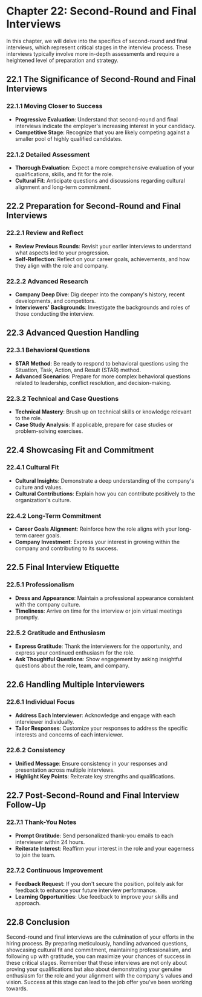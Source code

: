 Chapter 22: Second-Round and Final Interviews
=============================================

In this chapter, we will delve into the specifics of second-round and final interviews, which represent critical stages in the interview process. These interviews typically involve more in-depth assessments and require a heightened level of preparation and strategy.

22.1 **The Significance of Second-Round and Final Interviews**
--------------------------------------------------------------

### 22.1.1 **Moving Closer to Success**

* **Progressive Evaluation**: Understand that second-round and final interviews indicate the employer's increasing interest in your candidacy.
* **Competitive Stage**: Recognize that you are likely competing against a smaller pool of highly qualified candidates.

### 22.1.2 **Detailed Assessment**

* **Thorough Evaluation**: Expect a more comprehensive evaluation of your qualifications, skills, and fit for the role.
* **Cultural Fit**: Anticipate questions and discussions regarding cultural alignment and long-term commitment.

22.2 **Preparation for Second-Round and Final Interviews**
----------------------------------------------------------

### 22.2.1 **Review and Reflect**

* **Review Previous Rounds**: Revisit your earlier interviews to understand what aspects led to your progression.
* **Self-Reflection**: Reflect on your career goals, achievements, and how they align with the role and company.

### 22.2.2 **Advanced Research**

* **Company Deep Dive**: Dig deeper into the company's history, recent developments, and competitors.
* **Interviewers' Backgrounds**: Investigate the backgrounds and roles of those conducting the interview.

22.3 **Advanced Question Handling**
-----------------------------------

### 22.3.1 **Behavioral Questions**

* **STAR Method**: Be ready to respond to behavioral questions using the Situation, Task, Action, and Result (STAR) method.
* **Advanced Scenarios**: Prepare for more complex behavioral questions related to leadership, conflict resolution, and decision-making.

### 22.3.2 **Technical and Case Questions**

* **Technical Mastery**: Brush up on technical skills or knowledge relevant to the role.
* **Case Study Analysis**: If applicable, prepare for case studies or problem-solving exercises.

22.4 **Showcasing Fit and Commitment**
--------------------------------------

### 22.4.1 **Cultural Fit**

* **Cultural Insights**: Demonstrate a deep understanding of the company's culture and values.
* **Cultural Contributions**: Explain how you can contribute positively to the organization's culture.

### 22.4.2 **Long-Term Commitment**

* **Career Goals Alignment**: Reinforce how the role aligns with your long-term career goals.
* **Company Investment**: Express your interest in growing within the company and contributing to its success.

22.5 **Final Interview Etiquette**
----------------------------------

### 22.5.1 **Professionalism**

* **Dress and Appearance**: Maintain a professional appearance consistent with the company culture.
* **Timeliness**: Arrive on time for the interview or join virtual meetings promptly.

### 22.5.2 **Gratitude and Enthusiasm**

* **Express Gratitude**: Thank the interviewers for the opportunity, and express your continued enthusiasm for the role.
* **Ask Thoughtful Questions**: Show engagement by asking insightful questions about the role, team, and company.

22.6 **Handling Multiple Interviewers**
---------------------------------------

### 22.6.1 **Individual Focus**

* **Address Each Interviewer**: Acknowledge and engage with each interviewer individually.
* **Tailor Responses**: Customize your responses to address the specific interests and concerns of each interviewer.

### 22.6.2 **Consistency**

* **Unified Message**: Ensure consistency in your responses and presentation across multiple interviews.
* **Highlight Key Points**: Reiterate key strengths and qualifications.

22.7 **Post-Second-Round and Final Interview Follow-Up**
--------------------------------------------------------

### 22.7.1 **Thank-You Notes**

* **Prompt Gratitude**: Send personalized thank-you emails to each interviewer within 24 hours.
* **Reiterate Interest**: Reaffirm your interest in the role and your eagerness to join the team.

### 22.7.2 **Continuous Improvement**

* **Feedback Request**: If you don't secure the position, politely ask for feedback to enhance your future interview performance.
* **Learning Opportunities**: Use feedback to improve your skills and approach.

22.8 **Conclusion**
-------------------

Second-round and final interviews are the culmination of your efforts in the hiring process. By preparing meticulously, handling advanced questions, showcasing cultural fit and commitment, maintaining professionalism, and following up with gratitude, you can maximize your chances of success in these critical stages. Remember that these interviews are not only about proving your qualifications but also about demonstrating your genuine enthusiasm for the role and your alignment with the company's values and vision. Success at this stage can lead to the job offer you've been working towards.
